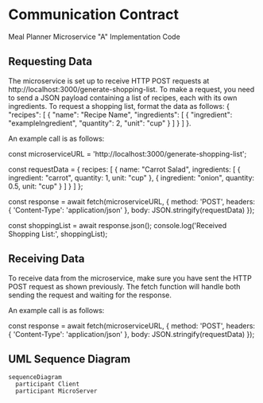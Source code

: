 # Communication Contract
Meal Planner Microservice "A" Implementation Code 

## Requesting Data

The microservice is set up to receive HTTP POST requests at http://localhost:3000/generate-shopping-list. To make a request, you need to send a JSON payload containing a list of recipes, each with its own ingredients. To request a shopping list, format the data as follows: 
{
  "recipes": [
    {
      "name": "Recipe Name",
      "ingredients": [
        { "ingredient": "exampleIngredient", "quantity": 2, "unit": "cup" }
      ]
    }
  ]
}. 

An example call is as follows: 

const microserviceURL = 'http://localhost:3000/generate-shopping-list';

const requestData = {
  recipes: [
    {
      name: "Carrot Salad",
      ingredients: [
        { ingredient: "carrot", quantity: 1, unit: "cup" },
        { ingredient: "onion", quantity: 0.5, unit: "cup" }
      ]
    }
  ]
};

const response = await fetch(microserviceURL, {
  method: 'POST',
  headers: { 'Content-Type': 'application/json' },
  body: JSON.stringify(requestData)
});

const shoppingList = await response.json();
console.log('Received Shopping List:', shoppingList);

## Receiving Data

To receive data from the microservice, make sure you have sent the HTTP POST request as shown previously. The fetch function will handle both sending the request and waiting for the response. 

An example call is as follows: 

const response = await fetch(microserviceURL, {
      method: 'POST',
      headers: {
        'Content-Type': 'application/json'
      },
      body: JSON.stringify(requestData)
    });

## UML Sequence Diagram 

```mermaid
sequenceDiagram
  participant Client
  participant MicroServer
```

